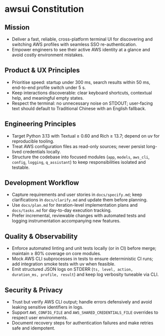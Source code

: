 # awsui Constitution

## Mission
- Deliver a fast, reliable, cross-platform terminal UI for discovering and switching AWS profiles with seamless SSO re-authentication.
- Empower engineers to see their active AWS identity at a glance and avoid costly environment mistakes.

## Product & UX Principles
- Prioritise speed: startup under 300 ms, search results within 50 ms, end-to-end profile switch under 5 s.
- Keep interactions discoverable: clear keyboard shortcuts, contextual help, and meaningful empty states.
- Respect the terminal: no unnecessary noise on STDOUT; user-facing text should default to Traditional Chinese with an English fallback.

## Engineering Principles
- Target Python 3.13 with Textual ≥ 0.60 and Rich ≥ 13.7; depend on uv for reproducible tooling.
- Treat AWS configuration files as read-only sources; never persist long-lived credentials locally.
- Structure the codebase into focused modules (`app`, `models`, `aws_cli`, `config`, `logging`, `q_assistant`) to keep responsibilities isolated and testable.

## Development Workflow
- Capture requirements and user stories in `docs/specify.md`; keep clarifications in `docs/clarify.md` and update them before planning.
- Use `docs/plan.md` for iteration-level implementation plans and `docs/tasks.md` for day-to-day execution tracking.
- Prefer incremental, reviewable changes with automated tests and logging instrumentation accompanying new features.

## Quality & Observability
- Enforce automated linting and unit tests locally (or in CI) before merge; maintain ≥ 80% coverage on core modules.
- Mock AWS CLI subprocesses in tests to ensure deterministic CI runs; add integration smoke tests with uv when feasible.
- Emit structured JSON logs on STDERR (`ts, level, action, duration_ms, profile, result`) and keep log verbosity tuneable via CLI.

## Security & Privacy
- Trust but verify AWS CLI output; handle errors defensively and avoid leaking sensitive identifiers in logs.
- Support `AWS_CONFIG_FILE` and `AWS_SHARED_CREDENTIALS_FILE` overrides to respect user environments.
- Document recovery steps for authentication failures and make retries safe and idempotent.

